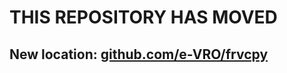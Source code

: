 # THIS REPOSITORY HAS MOVED
## New location: [github.com/e-VRO/frvcpy](https://github.com/e-VRO/frvcpy)
